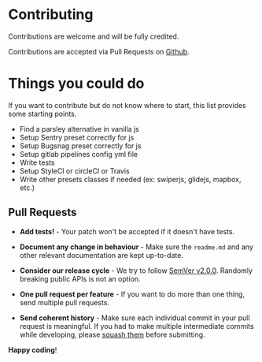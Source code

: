 # Contributing

Contributions are welcome and will be fully credited.

Contributions are accepted via Pull Requests on [Github](https://github.com/ayctor/laravel-starter).

# Things you could do

If you want to contribute but do not know where to start, this list provides some starting points.

- Find a parsley alternative in vanilla js
- Setup Sentry preset correctly for js
- Setup Bugsnag preset correctly for js
- Setup gitlab pipelines config yml file
- Write tests
- Setup StyleCI or circleCI or Travis
- Write other presets classes if needed (ex: swiperjs, glidejs, mapbox, etc.)

## Pull Requests

- **Add tests!** - Your patch won't be accepted if it doesn't have tests.

- **Document any change in behaviour** - Make sure the `readme.md` and any other relevant documentation are kept up-to-date.

- **Consider our release cycle** - We try to follow [SemVer v2.0.0](http://semver.org/). Randomly breaking public APIs is not an option.

- **One pull request per feature** - If you want to do more than one thing, send multiple pull requests.

- **Send coherent history** - Make sure each individual commit in your pull request is meaningful. If you had to make multiple intermediate commits while developing, please [squash them](http://www.git-scm.com/book/en/v2/Git-Tools-Rewriting-History#Changing-Multiple-Commit-Messages) before submitting.


**Happy coding**!
